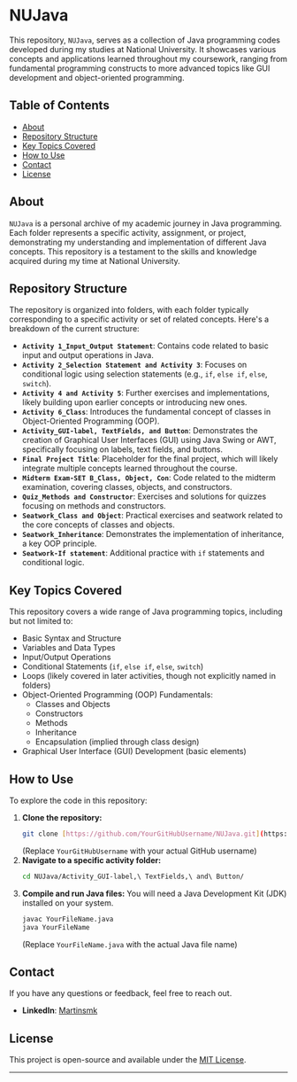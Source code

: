 # NUJava

This repository, `NUJava`, serves as a collection of Java programming codes developed during my studies at National University. It showcases various concepts and applications learned throughout my coursework, ranging from fundamental programming constructs to more advanced topics like GUI development and object-oriented programming.

## Table of Contents

* [About](#about)
* [Repository Structure](#repository-structure)
* [Key Topics Covered](#key-topics-covered)
* [How to Use](#how-to-use)
* [Contact](#contact)
* [License](#license)

## About

`NUJava` is a personal archive of my academic journey in Java programming. Each folder represents a specific activity, assignment, or project, demonstrating my understanding and implementation of different Java concepts. This repository is a testament to the skills and knowledge acquired during my time at National University.

## Repository Structure

The repository is organized into folders, with each folder typically corresponding to a specific activity or set of related concepts. Here's a breakdown of the current structure:

* **`Activity 1_Input_Output Statement`**: Contains code related to basic input and output operations in Java.
* **`Activity 2_Selection Statement and Activity 3`**: Focuses on conditional logic using selection statements (e.g., `if`, `else if`, `else`, `switch`).
* **`Activity 4 and Activity 5`**: Further exercises and implementations, likely building upon earlier concepts or introducing new ones.
* **`Activity 6_Class`**: Introduces the fundamental concept of classes in Object-Oriented Programming (OOP).
* **`Activity_GUI-label, TextFields, and Button`**: Demonstrates the creation of Graphical User Interfaces (GUI) using Java Swing or AWT, specifically focusing on labels, text fields, and buttons.
* **`Final Project Title`**: Placeholder for the final project, which will likely integrate multiple concepts learned throughout the course.
* **`Midterm Exam-SET B_Class, Object, Con`**: Code related to the midterm examination, covering classes, objects, and constructors.
* **`Quiz_Methods and Constructor`**: Exercises and solutions for quizzes focusing on methods and constructors.
* **`Seatwork_Class and Object`**: Practical exercises and seatwork related to the core concepts of classes and objects.
* **`Seatwork_Inheritance`**: Demonstrates the implementation of inheritance, a key OOP principle.
* **`Seatwork-If statement`**: Additional practice with `if` statements and conditional logic.

## Key Topics Covered

This repository covers a wide range of Java programming topics, including but not limited to:

* Basic Syntax and Structure
* Variables and Data Types
* Input/Output Operations
* Conditional Statements (`if`, `else if`, `else`, `switch`)
* Loops (likely covered in later activities, though not explicitly named in folders)
* Object-Oriented Programming (OOP) Fundamentals:
    * Classes and Objects
    * Constructors
    * Methods
    * Inheritance
    * Encapsulation (implied through class design)
* Graphical User Interface (GUI) Development (basic elements)

## How to Use

To explore the code in this repository:

1.  **Clone the repository:**
    ```bash
    git clone [https://github.com/YourGitHubUsername/NUJava.git](https://github.com/YourGitHubUsername/NUJava.git)
    ```
    (Replace `YourGitHubUsername` with your actual GitHub username)
2.  **Navigate to a specific activity folder:**
    ```bash
    cd NUJava/Activity_GUI-label,\ TextFields,\ and\ Button/
    ```
3.  **Compile and run Java files:**
    You will need a Java Development Kit (JDK) installed on your system.
    ```bash
    javac YourFileName.java
    java YourFileName
    ```
    (Replace `YourFileName.java` with the actual Java file name)

## Contact

If you have any questions or feedback, feel free to reach out.

* **LinkedIn**: [Martinsmk](https://www.linkedin.com/in/martinsmk/)

## License

This project is open-source and available under the [MIT License](https://opensource.org/licenses/MIT).

---
